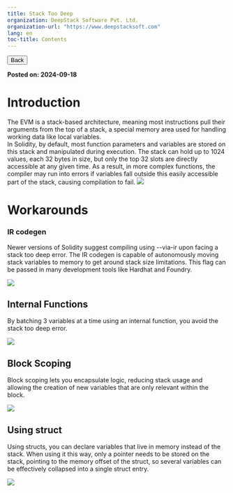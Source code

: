 ```yaml
---
title: Stack Too Deep
organization: DeepStack Software Pvt. Ltd.
organization-url: "https://www.deepstacksoft.com"
lang: en
toc-title: Contents
---
```


<nav>
  <a href="index.html"><button>Back</button></a>
</nav>

**Posted on: 2024-09-18**

# Introduction

The EVM is a stack-based architecture, meaning most instructions pull their arguments from the top of a stack, a special memory area used for handling working data like local variables.<br> In Solidity, by default, most function parameters and variables are stored on this stack and manipulated during execution. The stack can hold up to 1024 values, each 32 bytes in size, but only the top 32 slots are directly accessible at any given time. As a result, in more complex functions, the compiler may run into errors if variables fall outside this easily accessible part of the stack, causing compilation to fail.
![](codeblock-17.png)

# Workarounds

### IR codegen

Newer versions of Solidity suggest compiling using --via-ir upon facing a stack too deep error. The IR codegen is capable of autonomously moving stack variables to memory to get around stack size limitations. This flag can be passed in many development tools like Hardhat and Foundry.

![](codeblock-18.png)

## Internal Functions

By batching 3 variables at a time using an internal function, you avoid the stack too deep error.

![](codeblock-19.png)

## Block Scoping

Block scoping lets you encapsulate logic, reducing stack usage and allowing the creation of new variables that are only relevant within the block.

![](codeblock-20.png)

## Using struct

Using structs, you can declare variables that live in memory instead of the stack. When using it this way, only a pointer needs to be stored on the stack, pointing to the memory offset of the struct, so several variables can be effectively collapsed into a single struct entry.

![](codeblock-21.png)
